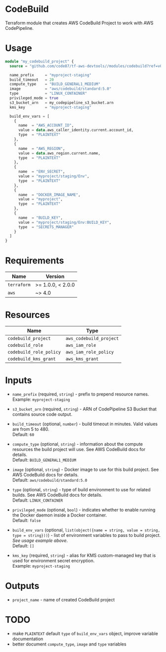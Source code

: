# CodeBuild

Terraform module that creates AWS CodeBuild Project to work with AWS CodePipeline.


# Usage

```terraform
module "my_codebuild_project" {
  source = "github.com/code87/tf-aws-devtools//modules/codebuild?ref=v0.0.1"

  name_prefix     = "myproject-staging"
  build_timeout   = 20
  compute_type    = "BUILD_GENERAL1_MEDIUM"
  image           = "aws/codebuild/standard:5.0"
  type            = "LINUX_CONTAINER"
  privileged_mode = true
  s3_bucket_arn   = my_codepipeline_s3_bucket.arn
  kms_key         = "myproject-staging"

  build_env_vars = [
    {
      name  = "AWS_ACCOUNT_ID",
      value = data.aws_caller_identity.current.account_id,
      type  = "PLAINTEXT"
    },
    {
      name  = "AWS_REGION",
      value = data.aws_region.current.name,
      type  = "PLAINTEXT"
    },
    {
      name  = "ENV_SECRET",
      value = "myproject/staging/Env",
      type  = "PLAINTEXT"
    },
    {
      name  = "DOCKER_IMAGE_NAME",
      value = "myproject",
      type  = "PLAINTEXT"
    },
    {
      name  = "BUILD_KEY",
      value = "myproject/staging/Env:BUILD_KEY",
      type  = "SECRETS_MANAGER"
    }
  ]
}
```


# Requirements

| Name        | Version           |
|-------------|-------------------|
| `terraform` | >= 1.0.0, < 2.0.0 |
| `aws`       | ~> 4.0            |


# Resources

| Name                    | Type                    |
|-------------------------|-------------------------|
| `codebuild_project`     | `aws_codebuild_project` |
| `codebuild_role`        | `aws_iam_role`          |
| `codebuild_role_policy` | `aws_iam_role_policy`   |
| `codebuild_kms_grant`   | `aws_kms_grant`         |


# Inputs

* `name_prefix` (required, `string`) - prefix to prepend resource names.<br/>
  Example: `myproject-staging`

* `s3_bucket_arn` (required, `string`) - ARN of CodePipeline S3 Bucket that contains source code output.

* `build_timeout` (optional, `number`) - build timeout in minutes. Valid values are from 5 to 480.<br/>
  Default: `60`

* `compute_type` (optional, `string`) - information about the compute resources the build project will use. See AWS CodeBuild docs for details.<br/>
  Default: `BUILD_GENERAL1_MEDIUM`

* `image` (optional, `string`) - Docker image to use for this build project. See AWS CodeBuild docs for details.<br/>
  Default: `aws/codebuild/standard:5.0`

* `type` (optional, `string`) - type of build environment to use for related builds. See AWS CodeBuild docs for details.<br/>
  Default: `LINUX_CONTAINER`

* `privileged_mode` (optional, `bool`) - indicates whether to enable running the Docker daemon inside a Docker container.<br/>
  Default: `false`

* `build_env_vars` (optional, `list(object({name = string, value = string, type = string}))`) - list of environment variables to pass to build project.
  _See usage example above_.<br/>
  Default: `[]`

* `kms_key` (required, `string`) - alias for KMS custom-managed key that is used for environment secret encryption.<br/>
  Example: `myproject-staging`


# Outputs

*  `project_name` - name of created CodeBuild project


# TODO

* make `PLAINTEXT` default `type` of `build_env_vars` object, improve variable documentation
* better document `compute_type`, `image` and `type` variables
